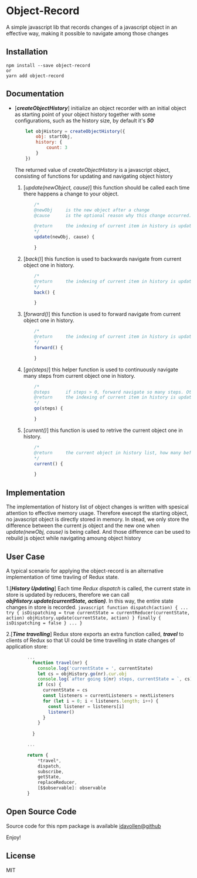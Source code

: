 Object-Record
=========================

A simple javascript lib that records changes of a javascript object in an effective way, making it possible to navigate among those changes


## Installation



```
npm install --save object-record
or
yarn add object-record
```


## Documentation

- [**_createObjectHistory_**] initialize an object recorder with an initial object as starting point of your object history together with some configurations, such as the history size, by default it's **_50_**
	```javascript
		let objHistory = createObjectHistory({
	      	obj: startObj,
			history: {
				count: 3
			}
    	})
    ```
    The returned value of *createObjectHistory* is a javascript object, consisting of functions for updating and navigating object history
	1. [*update(newObject, cause)*] this function should be called each time there happens a change to your object. 
		```javascript
			/*
			@newObj 	is the new object after a change
			@cause		is the optional reason why this change occurred.

			@return     the indexing of current item in history is updated as the newObj
			*/		
			update(newObj, cause) {

			}
        ```

	2. [*back()*] this function is used to backwards navigate from current object one in history. 
		```javascript
			/*
			@return     the indexing of current item in history is updated as the one before current one if possible
			*/		
			back() {

			}
        ```
    3. [*forward()*] this function is used to forward navigate from current object one in history.
		```javascript
			/*
			@return     the indexing of current item in history is updated as the one after current one if possible
			*/		
			forward() {

			}
        ```
	
	4. [*go(steps)*] this helper function is used to continuously navigate many steps from current object one in history.
		```javascript
			/*
			@steps		if steps > 0, forward navigate so many steps. Otherwise, backwards navigate so many steps
			@return     the indexing of current item in history is updated so many steps forward or backwards based on steps
			*/		
			go(steps) {

			}
        ```	
    5. [*current()*] this function is used to retrive the current object one in history.
		```javascript
			/*
			@return     the current object in history list, how many before it and how many after it
			*/		
			current() {

			}
        ```

## Implementation
The implementation of history list of object changes is written with spesical attention to effective memory usage. Therefore execept the starting object, no javascript object is directly stored in memory. In stead, we only store the difference between the current js object and the new one when *update(newObj, cause)* is being called. And those difference can be used to rebuild js object while navigating amoung object history

## User Case
A typical scenario for applying the object-record is an alternative implementation of time travling of Redux state. 

1.[**_History Updating_**] Each time *Redux dispatch* is called, the current state in store is updated by reducers, therefore we can call **_objHistory.update(currentState, action)_**. In this way, the entire state changes in store is recorded.
		```javascript
		function dispatch(action) {
			...
			try {
		      isDispatching = true
		      currentState = currentReducer(currentState, action)
		      objHistory.update(currentState, action)
		    } finally {
		      isDispatching = false
		    }
		    ...
		}
        ```

2.[**_Time travelling_**] Redux store exports an extra function called, **_travel_** to clients of Redux so that UI could be time travelling in state changes of application store:
```javascript
		...
		  function travel(nr) {
		    console.log('currentState = ', currentState)
		    let cs = objHistory.go(nr).cur.obj
		    console.log(`after going ${nr} steps, currentState = `, cs)
		    if (cs) {
		      currentState = cs
		      const listeners = currentListeners = nextListeners
		      for (let i = 0; i < listeners.length; i++) {
		        const listener = listeners[i]
		        listener()
		      }
		    }
		    
		  }

		...

		return {
		    *travel*,
		    dispatch,
		    subscribe,
		    getState,
		    replaceReducer,
		    [$$observable]: observable
		}
```





## Open Source Code

Source code for this npm package is available [idavollen@github](https://github.com/idavollen/simple-form-validator)


Enjoy!

## License

MIT
